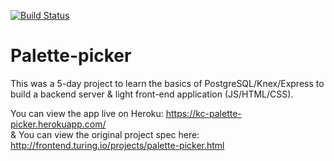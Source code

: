[![Build Status](https://travis-ci.org/Kc2693/palette-picker.svg?branch=master)](https://travis-ci.org/Kc2693/palette-picker)

# Palette-picker

This was a 5-day project to learn the basics of PostgreSQL/Knex/Express to build a backend server & light front-end application (JS/HTML/CSS).  

You can view the app live on Heroku: https://kc-palette-picker.herokuapp.com/  
& You can view the original project spec here: http://frontend.turing.io/projects/palette-picker.html
